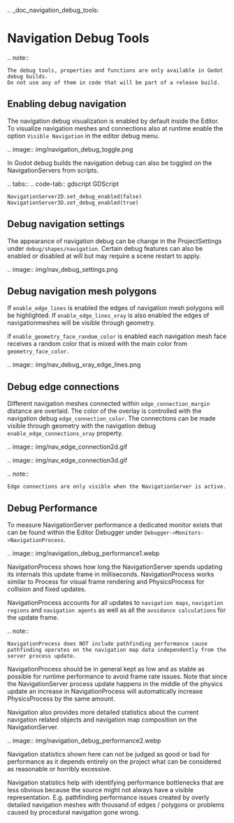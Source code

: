 .. _doc_navigation_debug_tools:

Navigation Debug Tools
======================

.. note::

    The debug tools, properties and functions are only available in Godot debug builds. 
    Do not use any of them in code that will be part of a release build.

Enabling debug navigation
-------------------------

The navigation debug visualization is enabled by default inside the Editor.
To visualize navigation meshes and connections also at runtime 
enable the option ``Visible Navigation`` in the editor debug menu.

.. image:: img/navigation_debug_toggle.png

In Godot debug builds the navigation debug can also be toggled on the NavigationServers from scripts.

.. tabs::
 .. code-tab:: gdscript GDScript
    
    NavigationServer2D.set_debug_enabled(false)
    NavigationServer3D.set_debug_enabled(true)

Debug navigation settings
-------------------------

The appearance of navigation debug can be change in the ProjectSettings under ``debug/shapes/navigation``. 
Certain debug features can also be enabled or disabled at will but may require a scene restart to apply.

.. image:: img/nav_debug_settings.png

Debug navigation mesh polygons
------------------------------

If ``enable_edge_lines`` is enabled the edges of navigation mesh polygons will be highlighted.
If ``enable_edge_lines_xray`` is also enabled the edges of navigationmeshes will be visible through geometry.

if ``enable_geometry_face_random_color`` is enabled each navigation mesh face receives 
a random color that is mixed with the main color from ``geometry_face_color``.

.. image:: img/nav_debug_xray_edge_lines.png


Debug edge connections
----------------------

Different navigation meshes connected within ``edge_connection_margin`` distance are overlaid.
The color of the overlay is controlled with the navigation debug ``edge_connection_color``.
The connections can be made visible through geometry with the navigation debug ``enable_edge_connections_xray`` property.

.. image:: img/nav_edge_connection2d.gif

.. image:: img/nav_edge_connection3d.gif

.. note::

    Edge connections are only visible when the NavigationServer is active.

Debug Performance
-----------------

To measure NavigationServer performance a dedicated monitor exists that can be found within the Editor Debugger under `Debugger->Monitors->NavigationProcess`.

.. image:: img/navigation_debug_performance1.webp

NavigationProcess shows how long the NavigationServer spends updating its internals this update frame in milliseconds.
NavigationProcess works similar to Process for visual frame rendering and PhysicsProcess for collision and fixed updates.

NavigationProcess accounts for all updates to ``navigation maps``, ``navigation regions`` and ``navigation agents`` as well as all the ``avoidance calculations`` for the update frame.

.. note::

    NavigationProcess does NOT include pathfinding performance cause pathfinding operates on the navigation map data independently from the server process update.

NavigationProcess should be in general kept as low and as stable as possible for runtime performance to avoid frame rate issues.
Note that since the NavigationServer process update happens in the middle of the physics update an increase in NavigationProcess will automatically increase PhysicsProcess by the same amount.

Navigation also provides more detailed statistics about the current navigation related objects and navigation map composition on the NavigationServer.

.. image:: img/navigation_debug_performance2.webp

Navigation statistics shown here can not be judged as good or bad for performance as it depends entirely on the project what can be considered as reasonable or horribly excessive.

Navigation statistics help with identifying performance bottlenecks that are less obvious because the source might not always have a visible representation.
E.g. pathfinding performance issues created by overly detailed navigation meshes with thousand of edges / polygons or problems caused by procedural navigation gone wrong.
